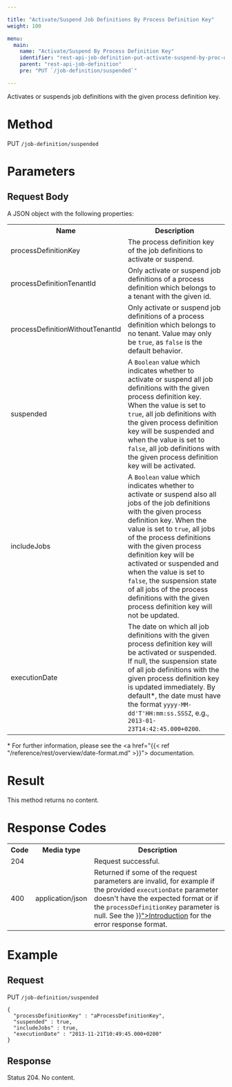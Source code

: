 ```yaml
---

title: "Activate/Suspend Job Definitions By Process Definition Key"
weight: 100

menu:
  main:
    name: "Activate/Suspend By Process Definition Key"
    identifier: "rest-api-job-definition-put-activate-suspend-by-proc-def-key"
    parent: "rest-api-job-definition"
    pre: "PUT `/job-definition/suspended`"

---
```



Activates or suspends job definitions with the given process definition key.

# Method

PUT `/job-definition/suspended`

# Parameters

## Request Body

A JSON object with the following properties:

<table class="table table-striped">
  <tr>
    <th>Name</th>
    <th>Description</th>
  </tr>
  <tr>
    <td>processDefinitionKey</td>
    <td>The process definition key of the job definitions to activate or suspend.</td>
  </tr>
  <tr>
    <td>processDefinitionTenantId</td>
    <td>Only activate or suspend job definitions of a process definition which belongs to a tenant with the given id.</td>
  </tr>
  <tr>
    <td>processDefinitionWithoutTenantId</td>
    <td>Only activate or suspend job definitions of a process definition which belongs to no tenant. Value may only be <code>true</code>, as <code>false</code> is the default behavior.</td>
  </tr>
  <tr>
    <td>suspended</td>
    <td>A <code>Boolean</code> value which indicates whether to activate or suspend all job definitions with the given process definition key. When the value is set to <code>true</code>, all job definitions with the given process definition key will be suspended and when the value is set to <code>false</code>, all job definitions with the given process definition key will be activated.</td>
  </tr>
  <tr>
    <td>includeJobs</td>
    <td>A <code>Boolean</code> value which indicates whether to activate or suspend also all jobs of the job definitions with the given process definition key. When the value is set to <code>true</code>, all jobs of the process definitions with the given process definition key will be activated or suspended and when the value is set to <code>false</code>, the suspension state of all jobs of the process definitions with the given process definition key will not be updated.</td>
  </tr>
  <tr>
    <td>executionDate</td>
    <td>The date on which all job definitions with the given process definition key will be activated or suspended. If null, the suspension state of all job definitions with the given process definition key is updated immediately. By default*, the date must have the format <code>yyyy-MM-dd'T'HH:mm:ss.SSSZ</code>, e.g., <code>2013-01-23T14:42:45.000+0200</code>.</td>
  </tr>
</table>

\* For further information, please see the <a href="{{< ref "/reference/rest/overview/date-format.md" >}}"> documentation</a>.

# Result

This method returns no content.


# Response Codes

<table class="table table-striped">
  <tr>
    <th>Code</th>
    <th>Media type</th>
    <th>Description</th>
  </tr>
  <tr>
    <td>204</td>
    <td></td>
    <td>Request successful.</td>
  </tr>
  <tr>
    <td>400</td>
    <td>application/json</td>
    <td>Returned if some of the request parameters are invalid, for example if the provided <code>executionDate</code> parameter doesn't have the expected format or if the <code>processDefinitionKey</code> parameter is null. See the <a href="{{< ref "/reference/rest/overview/_index.md#error-handling" >}}">Introduction</a> for the error response format.</td>
  </tr>
</table>


# Example

## Request

PUT `/job-definition/suspended`

    {
      "processDefinitionKey" : "aProcessDefinitionKey",
      "suspended" : true,
      "includeJobs" : true,
      "executionDate" : "2013-11-21T10:49:45.000+0200"
    }

## Response

Status 204. No content.
